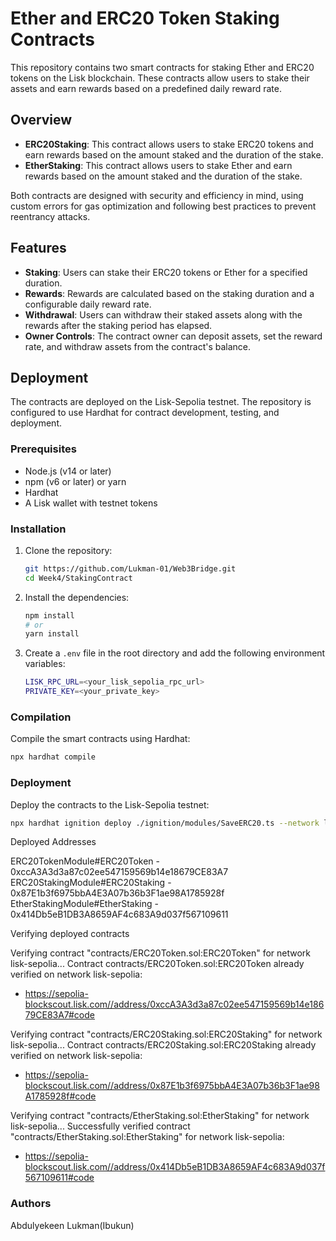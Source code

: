 # Ether and ERC20 Token Staking Contracts

This repository contains two smart contracts for staking Ether and ERC20 tokens on the Lisk blockchain. These contracts allow users to stake their assets and earn rewards based on a predefined daily reward rate.

## Overview

- **ERC20Staking**: This contract allows users to stake ERC20 tokens and earn rewards based on the amount staked and the duration of the stake.
- **EtherStaking**: This contract allows users to stake Ether and earn rewards based on the amount staked and the duration of the stake.

Both contracts are designed with security and efficiency in mind, using custom errors for gas optimization and following best practices to prevent reentrancy attacks.

## Features

- **Staking**: Users can stake their ERC20 tokens or Ether for a specified duration.
- **Rewards**: Rewards are calculated based on the staking duration and a configurable daily reward rate.
- **Withdrawal**: Users can withdraw their staked assets along with the rewards after the staking period has elapsed.
- **Owner Controls**: The contract owner can deposit assets, set the reward rate, and withdraw assets from the contract's balance.

## Deployment

The contracts are deployed on the Lisk-Sepolia testnet. The repository is configured to use Hardhat for contract development, testing, and deployment.

### Prerequisites

- Node.js (v14 or later)
- npm (v6 or later) or yarn
- Hardhat
- A Lisk wallet with testnet tokens

### Installation

1. Clone the repository:

   ```bash
   git https://github.com/Lukman-01/Web3Bridge.git
   cd Week4/StakingContract
   ```

2. Install the dependencies:

   ```bash
   npm install
   # or
   yarn install
   ```

3. Create a `.env` file in the root directory and add the following environment variables:

   ```bash
   LISK_RPC_URL=<your_lisk_sepolia_rpc_url>
   PRIVATE_KEY=<your_private_key>
   ```

### Compilation

Compile the smart contracts using Hardhat:

```bash
npx hardhat compile
```

### Deployment

Deploy the contracts to the Lisk-Sepolia testnet:

```bash
npx hardhat ignition deploy ./ignition/modules/SaveERC20.ts --network lisk-sepolia
```

Deployed Addresses

ERC20TokenModule#ERC20Token - 0xccA3A3d3a87c02ee547159569b14e18679CE83A7
ERC20StakingModule#ERC20Staking - 0x87E1b3f6975bbA4E3A07b36b3F1ae98A1785928f
EtherStakingModule#EtherStaking - 0x414Db5eB1DB3A8659AF4c683A9d037f567109611

Verifying deployed contracts

Verifying contract "contracts/ERC20Token.sol:ERC20Token" for network lisk-sepolia...
Contract contracts/ERC20Token.sol:ERC20Token already verified on network lisk-sepolia:
  - https://sepolia-blockscout.lisk.com//address/0xccA3A3d3a87c02ee547159569b14e18679CE83A7#code

Verifying contract "contracts/ERC20Staking.sol:ERC20Staking" for network lisk-sepolia...
Contract contracts/ERC20Staking.sol:ERC20Staking already verified on network lisk-sepolia:
  - https://sepolia-blockscout.lisk.com//address/0x87E1b3f6975bbA4E3A07b36b3F1ae98A1785928f#code

Verifying contract "contracts/EtherStaking.sol:EtherStaking" for network lisk-sepolia...
Successfully verified contract "contracts/EtherStaking.sol:EtherStaking" for network lisk-sepolia:
  - https://sepolia-blockscout.lisk.com//address/0x414Db5eB1DB3A8659AF4c683A9d037f567109611#code


### Authors

Abdulyekeen Lukman(Ibukun)